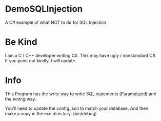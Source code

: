 # DemoSQLInjection
A C# example of what NOT to do for SQL Injection

# Be Kind
I am a C / C++ developer writing C#.  This may have ugly / nonstandard C#.  If you point out kindly, I will update.

# Info
This Program has the write way to write SQL statements (Paramatized) and the *wrong* way.

You'll  need to update the config.json to match your database.  And then make a copy in the exe directory.  (bin/debug)
